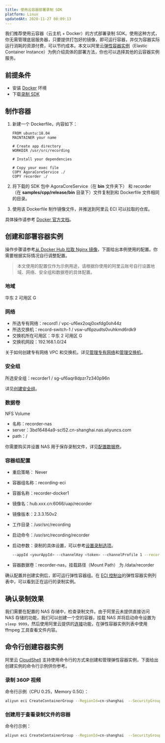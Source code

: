 ```yaml
---
title: 使用云容器部署录制 SDK
platform: Linux
updatedAt: 2020-11-27 08:09:13
---
```


我们推荐使用云容器（云主机 + Docker）的方式部署录制 SDK。使用这种方式，你无需管理底层服务器，只要提供打包好的镜像，即可运行容器，并仅为容器实际运行消耗的资源付费，可以节约成本。本文以阿里云[弹性容器实例](https://help.aliyun.com/product/87486.html)（Elastic Container Instance）为例介绍具体的部署方法，你也可以选择其他的云容器实例服务。

## 前提条件

- 安装 [Docker](https://docs.docker.com/install/) 环境
- 下载[录制 SDK](http://download.agora.io/sdk/release/Agora_Recording_SDK_for_Linux_v2_3_3_FULL.tar.gz)

## 制作容器

1. 新建一个 Dockerfile，内容如下：

   ```
   FROM ubuntu:18.04
   MAINTAINER your name

   # Create app directory
   WORKDIR /usr/src/recording

   # Install your dependencies

   # Copy your exec file
   COPY AgoraCoreService ./
   COPY recorder ./
   ```

2. 将下载的 SDK 包中 AgoraCoreService（在 **bin** 文件夹下） 和 recorder （在 **samples/cpp/release/bin** 目录下）文件复制到和 Dockerfile 文件相同的目录。

3. 使用该 Dockerfile 制作镜像文件，并推送到阿里云 ECI 可以拉取的仓库。

具体操作请参考 [Docker 官方文档](https://docs.docker.com/get-started/)。

## 创建和部署容器实例

操作步骤请参考[从 Docker Hub 拉取 Nginx 镜像](https://help.aliyun.com/document_detail/119093.html)，下面给出本例使用的配置。你需要根据实际情况自行调整配置。

> 本文使用的配置仅作为示例用途，请根据你使用的阿里云账号自行设置地域、网络、安全组和数据卷的具体配置。

### 地域

华东 2 可用区 G

### 网络

- 所选专有网络：record1 / vpc-uf6ex2oqj0oxfdg0oh44z
- 所选交换机：record-switch-1 / vsw-uf6pzudts0vuhkmd6rdk9
- 交换机所在可用区：华东 2 可用区 G
- 交换机网段：192.168.1.0/24

关于如何创建专有网络 VPC 和交换机，详见[管理专有网络](https://help.aliyun.com/document_detail/65398.html)和[管理交换机](https://help.aliyun.com/document_detail/65387.html)。

### 安全组

所选安全组：recorder1 / sg-uf6aqr8dpzr7z340p96n

详见[创建安全组](https://help.aliyun.com/document_detail/25468.html)。

### 数据卷

NFS Volume

- 名称：recorder-nas
- server：3bd16484a9-scl52.cn-shanghai.nas.aliyuncs.com
- path：/

你需要购买并设置 NAS 用于保存录制文件，详见[配置数据卷](https://help.aliyun.com/document_detail/90672.html)。

### 容器组配置

- 重启策略： Never

- 容器组名称：recording-eci

- 容器名称：recorder-docker1

- 镜像名：hub.xxx.cn:6066/uap/recorder

- 镜像版本：2.3.3.150v2

- 工作目录：/usr/src/recording

- 启动命令：/usr/src/recording/recorder

- 启动参数：录制的具体设置，可以参考[设置录制选项](https://docs.agora.io/cn/Recording/recording_cmd_cpp?platform=Linux%20CPP#设置录制选项)。

  ```bash
  --appId <yourAppId> --channelKey <token> --channelProfile 1 --recordFileRootDir /data/recorder --channel demo --uid 666 --appliteDir /usr/src/recording --idle 30 --lowUdpPort 40000 --highUdpPort 41004 --isMixingEnabled 1 --mixedVideoAudio 2
  ```

- 容器数据卷：recorder-nas，挂载路径（Mount Path） 为 /data/recorder

确认配置并创建实例后，即可运行弹性容器组。在 [ECI 控制台](https://eci.console.aliyun.com/)的弹性容器实例列表中，可以看到正在运行的录制实例。

## 确认录制效果

我们需要在配置的 NAS 存储中，检查录制文件。由于阿里云未提供直接访问 NAS 存储的功能，我们可以创建一个空的容器，挂载 NAS 并将启动命令设置为 `sleep 9999`，然后使用阿里云提供的[连接](https://help.aliyun.com/document_detail/119176.html)功能，在弹性容器实例列表中使用 ffmpeg 工具查看文件内容。

## 命令行创建容器实例

阿里云 [CloudShell](https://help.aliyun.com/document_detail/101356.html) 支持使用命令行的方式来创建和管理弹性容器实例，下面给出创建实例的命令行示例供你参考。

### 录制 360P 视频

命令行示例（CPU 0.25，Memory 0.5G）：

```bash
aliyun eci CreateContainerGroup --RegionId=cn-shanghai  --SecurityGroupId=sg-uf6aqr8dpzr7z340p96n --VSwitchId=vsw-uf6pzudts0vuhkmd6rdk9 --Volume.1.Name=recorder-nas --Volume.1.Type=NFSVolume --Volume.1.NFSVolume.Path=/ --Volume.1.NFSVolume.Server=3bd16484a9-scl52.cn-shanghai.nas.aliyuncs.com --Volume.1.NFSVolume.ReadOnly=False --ContainerGroupName=recording-eci1 --RestartPolicy=Never --Container.1.Image=hub.xxx.cn:6066/uap/recorder --Container.1.Name=recorder-docker1 --Container.1.Cpu=0.25 --Container.1.Memory=0.5 --Container.1.ImagePullPolicy=Always --Container.1.WorkingDir=/usr/src/recording --Container.1.Command.1=/usr/src/recording/recorder --Container.1.VolumeMount.1.Name=recorder-nas --Container.1.VolumeMount.1.MountPath=/data/recorder --Container.1.VolumeMount.1.ReadOnly=False --Container.1.Arg.1=—appId=<yourAppId> --Container.1.Arg.2=—channelKey=<token> --Container.1.Arg.3=--channelProfile=1 --Container.1.Arg.4=--recordFileRootDir=/data/recorder --Container.1.Arg.5=—channel=demo --Container.1.Arg.6=--uid=3600205 --Container.1.Arg.7=--appliteDir=/usr/src/recording --Container.1.Arg.8=--lowUdpPort=40000 --Container.1.Arg.9=--highUdpPort=41004 --Container.1.Arg.10=--isMixingEnabled=1 --Container.1.Arg.11=--mixedVideoAudio=2 --Container.1.Arg.12=--idle=15
```

### 创建用于查看录制文件的容器

命令行示例：

```bash
aliyun eci CreateContainerGroup --RegionId=cn-shanghai  --SecurityGroupId=sg-uf6aqr8dpzr7z340p96n --VSwitchId=vsw-uf6pzudts0vuhkmd6rdk9 --Volume.1.Name=recorder-nas --Volume.1.Type=NFSVolume --Volume.1.NFSVolume.Path=/ --Volume.1.NFSVolume.Server=3bd16484a9-scl52.cn-shanghai.nas.aliyuncs.com --Volume.1.NFSVolume.ReadOnly=False --ContainerGroupName=recording-eci --RestartPolicy=Never --Container.1.Image=hub.xxx.cn:6066/uap/recorder --Container.1.Name=recorder-docker1 --Container.1.Cpu=0.5 --Container.1.Memory=1 --Container.1.ImagePullPolicy=Always --Container.1.VolumeMount.1.Name=recorder-nas --Container.1.VolumeMount.1.MountPath=/data/recorder --Container.1.VolumeMount.1.ReadOnly=False --Container.1.WorkingDir=/usr/src/recording --Container.1.Command.1=sleep  --Container.1.Arg.1=9999
```
